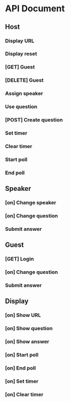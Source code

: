 # API Document

## Host

### Display URL

### Display reset

### [GET] Guest

### [DELETE] Guest

### Assign speaker

### Use question

### [POST] Create question

### Set timer

### Clear timer

### Start poll

### End poll

## Speaker

### [on] Change speaker

### [on] Change question

### Submit answer

## Guest

### [GET] Login

### [on] Change question

### Submit answer

## Display

### [on] Show URL

### [on] Show question

### [on] Show answer

### [on] Start poll

### [on] End poll

### [on] Set timer

### [on] Clear timer
